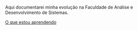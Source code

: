 Aqui documentarei minha evolução na Faculdade de Análise e Desenvolvimento de Sistemas.

[O que estou aprendendo](https://github.com/veronicabierhals/adsuninter/blob/main/aprendendo%20na%20Faculdade.md)
